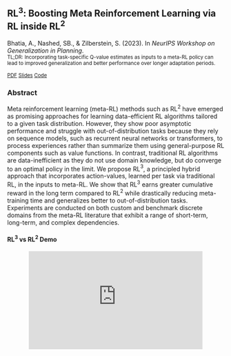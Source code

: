 ## RL$^3$: Boosting Meta Reinforcement Learning via RL inside RL$^2$

Bhatia, A., Nashed, SB., & Zilberstein, S. (2023). In _NeurIPS Workshop on Generalization in Planning_.<br>
<small>
TL;DR: Incorporating task-specific Q-value estimates as inputs to a meta-RL policy can lead to improved generalization and better performance over longer adaptation periods.

[PDF](../files/BNZarxiv2024.pdf)
[Slides](../files/BNZgenplan23_slides.pdf)
[Code](https://github.com/bhatiaabhinav/RL3)
</small>



### Abstract
Meta reinforcement learning (meta-RL) methods such as RL$^2$ have emerged as promising approaches for learning data-efficient RL algorithms tailored to a given task distribution. However, they show poor asymptotic performance and struggle with out-of-distribution tasks because they rely on sequence models, such as recurrent neural networks or transformers, to process experiences rather than summarize them using general-purpose RL components such as value functions. In contrast, traditional RL algorithms are data-inefficient as they do not use domain knowledge, but do converge to an optimal policy in the limit. We propose RL$^3$, a principled hybrid approach that incorporates action-values, learned per task via traditional RL, in the inputs to meta-RL. We show that RL$^3$ earns greater cumulative reward in the long term compared to RL$^2$ while drastically reducing meta-training time and generalizes better to out-of-distribution tasks. Experiments are conducted on both custom and benchmark discrete domains from the meta-RL literature that exhibit a range of short-term, long-term, and complex dependencies.




#### RL$^3$ vs RL$^2$ Demo
<p style="text-align:center">
<iframe style="center; width: 80%; height: auto; aspect-ratio: 16/9" src="https://www.youtube.com/embed/eLA_S1BQUYM" title="RL² vs RL³ Demo | RL³:  Boosting Meta RL via RL inside RL²" frameborder="0" allow="accelerometer; autoplay; clipboard-write; encrypted-media; gyroscope; picture-in-picture; web-share" allowfullscreen></iframe>
</p>


